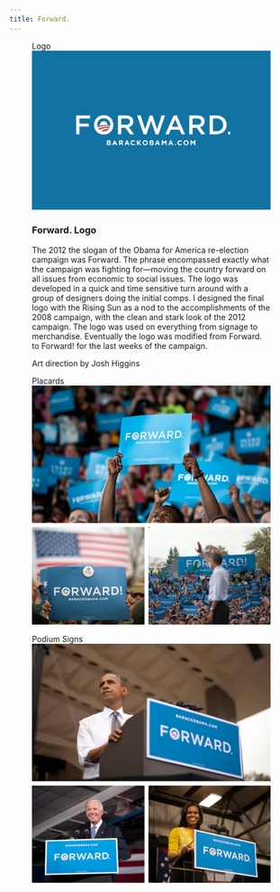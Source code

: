 ```yaml
---
title: Forward.
---
```


<figure>
    <figcaption>Logo</figcaption>
    <img src="img/forward/logo/forward-logo.jpg" alt="Art Direction: Josh Higgins" />
    <article>
    <h3>Forward. Logo</h3>
    <p>The 2012 the slogan of the Obama for America re-election campaign was Forward. The phrase encompassed exactly what the campaign was fighting for—moving the country forward on all issues from economic to social issues. The logo was developed in a quick and time sensitive turn around with a group of designers doing the initial comps. I designed the final logo with the Rising Sun as a nod to the accomplishments of the 2008 campaign, with the clean and stark look of the 2012 campaign. The logo was used on everything from signage to merchandise. Eventually the logo was modified from Forward. to Forward! for the last weeks of the campaign.</p>
    <p>Art direction by Josh Higgins</p>
    </article>
</figure>
<figure>
    <figcaption>Placards</figcaption>
    <img src="img/forward/placards/forward-placards.jpg" alt="" />
</figure>
<figure>
    <figcaption>Podium Signs</figcaption>
    <img src="img/forward/podium-signs/forward-podiumsigns.jpg" alt="" />
</figure>
